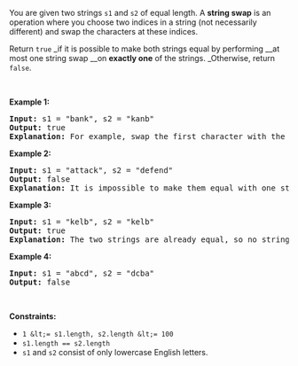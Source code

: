 You are given two strings `` s1 `` and `` s2 `` of equal length. A __string swap__ is an operation where you choose two indices in a string (not necessarily different) and swap the characters at these indices.

Return `` true `` _if it is possible to make both strings equal by performing __at most one string swap __on __exactly one__ of the strings. _Otherwise, return `` false ``.

&nbsp;

__Example 1:__

<pre>
<strong>Input:</strong> s1 = "bank", s2 = "kanb"
<strong>Output:</strong> true
<strong>Explanation:</strong> For example, swap the first character with the last character of s2 to make "bank".
</pre>

__Example 2:__

<pre>
<strong>Input:</strong> s1 = "attack", s2 = "defend"
<strong>Output:</strong> false
<strong>Explanation:</strong> It is impossible to make them equal with one string swap.
</pre>

__Example 3:__

<pre>
<strong>Input:</strong> s1 = "kelb", s2 = "kelb"
<strong>Output:</strong> true
<strong>Explanation:</strong> The two strings are already equal, so no string swap operation is required.
</pre>

__Example 4:__

<pre>
<strong>Input:</strong> s1 = "abcd", s2 = "dcba"
<strong>Output:</strong> false
</pre>

&nbsp;

__Constraints:__

*   `` 1 &lt;= s1.length, s2.length &lt;= 100 ``
*   `` s1.length == s2.length ``
*   `` s1 `` and `` s2 `` consist of only lowercase English letters.